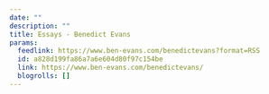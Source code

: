 ```yaml
---
date: ""
description: ""
title: Essays - Benedict Evans
params:
  feedlink: https://www.ben-evans.com/benedictevans?format=RSS
  id: a828d199fa86a7a6e604d80f97c154be
  link: https://www.ben-evans.com/benedictevans/
  blogrolls: []
---
```


